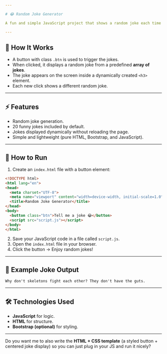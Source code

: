 ```yaml
---

# 😂 Random Joke Generator

A fun and simple JavaScript project that shows a random joke each time you click a button.

---
```


## 🎯 How It Works

* A button with class `.btn` is used to trigger the jokes.
* When clicked, it displays a random joke from a predefined **array of jokes**.
* The joke appears on the screen inside a dynamically created `<h3>` element.
* Each new click shows a different random joke.

---

## ⚡ Features

* Random joke generation.
* 20 funny jokes included by default.
* Jokes displayed dynamically without reloading the page.
* Simple and lightweight (pure HTML, Bootstrap, and JavaScript).

---

## 🚀 How to Run

1. Create an `index.html` file with a button element:

```html
<!DOCTYPE html>
<html lang="en">
<head>
  <meta charset="UTF-8">
  <meta name="viewport" content="width=device-width, initial-scale=1.0">
  <title>Random Joke Generator</title>
</head>
<body>
  <button class="btn">Tell me a joke 😂</button>
  <script src="script.js"></script>
</body>
</html>
```

2. Save your JavaScript code in a file called `script.js`.
3. Open the `index.html` file in your browser.
4. Click the button → Enjoy random jokes!

---

## 📸 Example Joke Output

```
Why don't skeletons fight each other? They don't have the guts.
```

---

## 🛠️ Technologies Used

* **JavaScript** for logic.
* **HTML** for structure.
* **Bootstrap (optional)** for styling.

---

Do you want me to also write the **HTML + CSS template** (a styled button + centered joke display) so you can just plug in your JS and run it nicely?
